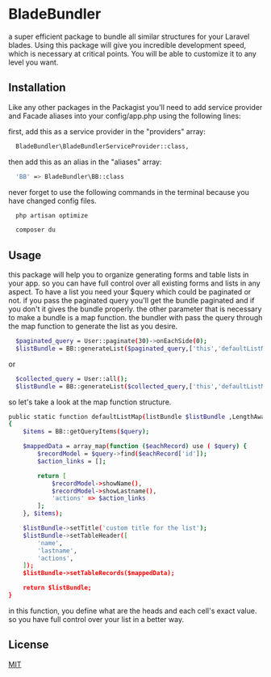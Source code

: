 
# BladeBundler

a super efficient package to bundle all similar structures for your Laravel blades. Using this package will give you incredible development speed, which is necessary at critical points. You will be able to customize it to any level you want.


## Installation

Like any other packages in the Packagist you'll need to add service provider and Facade aliases into your config/app.php using the following lines:

first, add this as a service provider in the "providers" array:
```bash
  BladeBundler\BladeBundlerServiceProvider::class,
```


then add this as an alias in the "aliases" array:
```bash
  'BB' => BladeBundler\BB::class
```

never forget to use the following commands in the terminal because you have changed config files.


```bash
  php artisan optimize
```
```bash
  composer du
```

## Usage

this package will help you to organize generating forms and table lists in your app. so you can have full control over all existing forms and lists in any aspect.
To have a list you need your $query which could be paginated or not. if you pass the paginated query you'll get the bundle paginated and if you don't it gives the bundle properly.
the other parameter that is necessary to make a bundle is a map function. the bundler with pass the query through the map function to generate the list as you desire.
```bash
  $paginated_query = User::paginate(30)->onEachSide(0);
  $listBundle = BB::generateList($paginated_query,['this','defaultListMap']);
```
or
```bash
  $collected_query = User::all();
  $listBundle = BB::generateList($collected_query,['this','defaultListMap']);
```

so let's take a look at the map function structure.
```bash
public static function defaultListMap(listBundle $listBundle ,LengthAwarePaginator|Collection $query): listBundle
{
    $items = BB::getQueryItems($query);

    $mappedData = array_map(function ($eachRecord) use ( $query) {
        $recordModel = $query->find($eachRecord['id']);
        $action_links = [];

        return [
            $recordModel->showName(),
            $recordModel->showLastname(),
            'actions' => $action_links
        ];
    }, $items);

    $listBundle->setTitle('custom title for the list');
    $listBundle->setTableHeader([
        'name',
        'lastname',
        'actions',
    ]);
    $listBundle->setTableRecords($mappedData);

    return $listBundle;
}
```

in this function, you define what are the heads and each cell's exact value. so you have full control over your list in a better way.



## License

[MIT](https://choosealicense.com/licenses/mit/)

